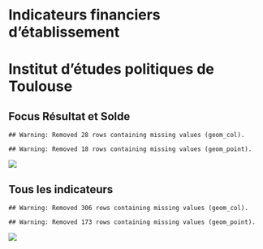 Indicateurs financiers d’établissement
================

# Institut d’études politiques de Toulouse

## Focus Résultat et Solde

    ## Warning: Removed 28 rows containing missing values (geom_col).

    ## Warning: Removed 18 rows containing missing values (geom_point).

![](institut_d_études_politiques_de_toulouse_files/figure-gfm/etab.focus-1.png)<!-- -->

## Tous les indicateurs

    ## Warning: Removed 306 rows containing missing values (geom_col).

    ## Warning: Removed 173 rows containing missing values (geom_point).

![](institut_d_études_politiques_de_toulouse_files/figure-gfm/etab-1.png)<!-- -->
